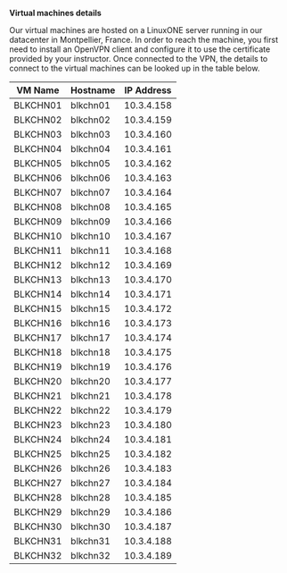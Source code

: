 **Virtual machines details**

Our virtual machines are hosted on a LinuxONE server running in our datacenter in Montpellier, France.
In order to reach the machine, you first need to install an OpenVPN client and configure it to use the certificate provided by your instructor.
Once connected to the VPN, the details to connect to the virtual machines can be looked up in the table below.


| **VM Name** | **Hostname** | **IP Address** |
|-------------|--------------|----------------|
| BLKCHN01 | blkchn01 | 10.3.4.158 |
| BLKCHN02 | blkchn02 | 10.3.4.159 |
| BLKCHN03 | blkchn03 | 10.3.4.160 |
| BLKCHN04 | blkchn04 | 10.3.4.161 |
| BLKCHN05 | blkchn05 | 10.3.4.162 |
| BLKCHN06 | blkchn06 | 10.3.4.163 |
| BLKCHN07 | blkchn07 | 10.3.4.164 |
| BLKCHN08 | blkchn08 | 10.3.4.165 |
| BLKCHN09 | blkchn09 | 10.3.4.166 |
| BLKCHN10 | blkchn10 | 10.3.4.167 |
| BLKCHN11 | blkchn11 | 10.3.4.168 |
| BLKCHN12 | blkchn12 | 10.3.4.169 |
| BLKCHN13 | blkchn13 | 10.3.4.170 |
| BLKCHN14 | blkchn14 | 10.3.4.171 |
| BLKCHN15 | blkchn15 | 10.3.4.172 |
| BLKCHN16 | blkchn16 | 10.3.4.173 |
| BLKCHN17 | blkchn17 | 10.3.4.174 |
| BLKCHN18 | blkchn18 | 10.3.4.175 |
| BLKCHN19 | blkchn19 | 10.3.4.176 |
| BLKCHN20 | blkchn20 | 10.3.4.177 |
| BLKCHN21 | blkchn21 | 10.3.4.178 |
| BLKCHN22 | blkchn22 | 10.3.4.179 |
| BLKCHN23 | blkchn23 | 10.3.4.180 |
| BLKCHN24 | blkchn24 | 10.3.4.181 |
| BLKCHN25 | blkchn25 | 10.3.4.182 |
| BLKCHN26 | blkchn26 | 10.3.4.183 |
| BLKCHN27 | blkchn27 | 10.3.4.184 |
| BLKCHN28 | blkchn28 | 10.3.4.185 |
| BLKCHN29 | blkchn29 | 10.3.4.186 |
| BLKCHN30 | blkchn30 | 10.3.4.187 |
| BLKCHN31 | blkchn31 | 10.3.4.188 |
| BLKCHN32 | blkchn32 | 10.3.4.189 |
